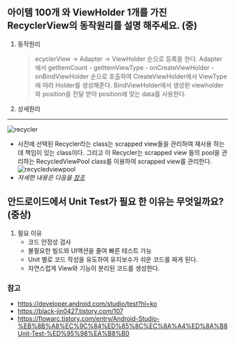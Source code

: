 ## 아이템 100개 와 ViewHolder 1개를 가진 RecyclerView의 동작원리를 설명 해주세요. **(중)**
1. 동작원리
    > ecyclerView -> Adapter -> ViewHolder 순으로 등록을 한다. Adapter에서 getItemCount - getItemViewType - onCreateViewHolder - onBindViewHolder 순으로 호출하여 CreateViewHolder에서 ViewType에 따라 Holder를 생성해준다. BindViewHolder에서 생성된 viewholder와 position을 전달 받아 position에 맞는 data를 사용한다.

2. 상세원리
------
![recycler](https://user-images.githubusercontent.com/23720035/55133855-5d95ea80-516a-11e9-95fd-11da61dec6fb.PNG)
   - 사진에 선택된 Recycler라는 class는 scrapped view들을 관리하여 재사용 하는데 책임이 있는 class이다.
   그리고 이 Recycler는 scrapped view 들의 pool을 관리하는 RecycledViewPool class를 이용하여 scrapped view를 관리한다.
   ![recycledviewpool](https://postfiles.pstatic.net/20160413_295/mail1001_1460535517642jTwnI_PNG/3.png?type=w2)
   - *자세한 내용은 다음을 [참조](https://blog.naver.com/mail1001/220682221473)*
## 안드로이드에서 Unit Test가 필요 한 이유는 무엇일까요? **(중상)**
1. 필요 이유
    - 코드 안정성 검사
    - 불필요한 빌드와 UI액션을 줄여 빠른 테스트 가능
    - Unit 별로 코드 작성을 유도하여 유지보수가 쉬운 코드를 짜게 된다.
    - 자연스럽게 View와 기능이 분리된 코드를 생성한다.
### 참고
 - https://developer.android.com/studio/test?hl=ko
 - https://black-jin0427.tistory.com/107
 - https://flowarc.tistory.com/entry/Android-Studio-%EB%8B%A8%EC%9C%84%ED%85%8C%EC%8A%A4%ED%8A%B8Unit-Test-%ED%95%98%EA%B8%B0
